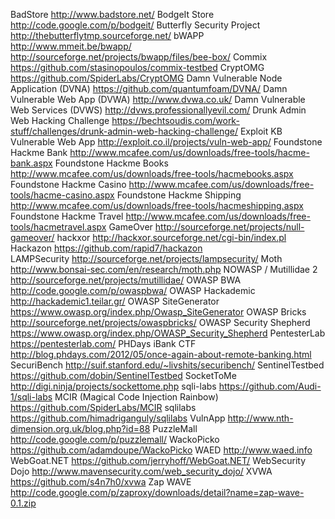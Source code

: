 BadStore 	                            http://www.badstore.net/
BodgeIt Store 	                        http://code.google.com/p/bodgeit/
Butterfly Security Project 	            http://thebutterflytmp.sourceforge.net/
bWAPP 	                                http://www.mmeit.be/bwapp/
                                        http://sourceforge.net/projects/bwapp/files/bee-box/
Commix 	                                https://github.com/stasinopoulos/commix-testbed
CryptOMG 	                            https://github.com/SpiderLabs/CryptOMG
Damn Vulnerable Node Application (DVNA) https://github.com/quantumfoam/DVNA/
Damn Vulnerable Web App (DVWA) 	        http://www.dvwa.co.uk/
Damn Vulnerable Web Services (DVWS) 	http://dvws.professionallyevil.com/
Drunk Admin Web Hacking Challenge 	    https://bechtsoudis.com/work-stuff/challenges/drunk-admin-web-hacking-challenge/
Exploit KB Vulnerable Web App 	        http://exploit.co.il/projects/vuln-web-app/
Foundstone Hackme Bank 	                http://www.mcafee.com/us/downloads/free-tools/hacme-bank.aspx
Foundstone Hackme Books 	            http://www.mcafee.com/us/downloads/free-tools/hacmebooks.aspx
Foundstone Hackme Casino 	            http://www.mcafee.com/us/downloads/free-tools/hacme-casino.aspx
Foundstone Hackme Shipping          	http://www.mcafee.com/us/downloads/free-tools/hacmeshipping.aspx
Foundstone Hackme Travel 	            http://www.mcafee.com/us/downloads/free-tools/hacmetravel.aspx
GameOver 	                            http://sourceforge.net/projects/null-gameover/
hackxor 	                            http://hackxor.sourceforge.net/cgi-bin/index.pl
Hackazon 	                            https://github.com/rapid7/hackazon      
LAMPSecurity 	                        http://sourceforge.net/projects/lampsecurity/
Moth 	                                http://www.bonsai-sec.com/en/research/moth.php
NOWASP / Mutillidae 2 	                http://sourceforge.net/projects/mutillidae/
OWASP BWA 	                            http://code.google.com/p/owaspbwa/
OWASP Hackademic 	                    http://hackademic1.teilar.gr/
OWASP SiteGenerator 	                https://www.owasp.org/index.php/Owasp_SiteGenerator
OWASP Bricks 	                        http://sourceforge.net/projects/owaspbricks/
OWASP Security Shepherd 	            https://www.owasp.org/index.php/OWASP_Security_Shepherd
PentesterLab 	                        https://pentesterlab.com/
PHDays iBank CTF 	                    http://blog.phdays.com/2012/05/once-again-about-remote-banking.html
SecuriBench 	                        http://suif.stanford.edu/~livshits/securibench/
SentinelTestbed 	                    https://github.com/dobin/SentinelTestbed
SocketToMe 	                            http://digi.ninja/projects/sockettome.php
sqli-labs 	                            https://github.com/Audi-1/sqli-labs
MCIR (Magical Code Injection Rainbow) 	https://github.com/SpiderLabs/MCIR
sqlilabs 	                            https://github.com/himadriganguly/sqlilabs
VulnApp 	                            http://www.nth-dimension.org.uk/blog.php?id=88
PuzzleMall 	                            http://code.google.com/p/puzzlemall/
WackoPicko 	                            https://github.com/adamdoupe/WackoPicko
WAED 	                                http://www.waed.info
WebGoat.NET 	                        https://github.com/jerryhoff/WebGoat.NET/
WebSecurity Dojo 	                    http://www.mavensecurity.com/web_security_dojo/
XVWA 	                                https://github.com/s4n7h0/xvwa
Zap WAVE 	                            http://code.google.com/p/zaproxy/downloads/detail?name=zap-wave-0.1.zip